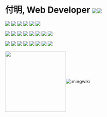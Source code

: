 # 付明, Web Developer <a href="https://journal.zed.ink"><img align="center" src="https://img.shields.io/badge/个人博客-395060?style=for-the-badge&logo=githubpages"></a><a href="https://zed.ink/cv/"><img align="center" src="https://img.shields.io/badge/个人简历-395060?style=for-the-badge&logo=github"></a>

![](https://img.shields.io/badge/OS-Debian-red?style=for-the-badge&logo=debian)
![](https://img.shields.io/badge/IDE-VScode-blue?style=for-the-badge&logo=visualstudiocode)
![](https://img.shields.io/badge/iTerm2-000000?style=for-the-badge&logo=iterm2)
![](https://img.shields.io/badge/vim-2bc451?style=for-the-badge&logo=vim)
![](https://img.shields.io/badge/chrome-3364b2?style=for-the-badge&logo=googlechrome)
![](https://img.shields.io/badge/firefox-F7A902?style=for-the-badge&logo=firefox)

![](https://img.shields.io/badge/ES6-CEB331?style=for-the-badge&logo=javascript)
![](https://img.shields.io/badge/nodejs-397034?style=for-the-badge&logo=node.js)
![](https://img.shields.io/badge/Vue3-33A06F?style=for-the-badge&logo=vue.js)
![](https://img.shields.io/badge/React-8ba3c9?style=for-the-badge&logo=react)
![](https://img.shields.io/badge/bootstrap-FDF1FF?style=for-the-badge&logo=bootstrap)
![](https://img.shields.io/badge/scss-b7457c?style=for-the-badge&logo=sass)
![](https://img.shields.io/badge/html5-bf4122?style=for-the-badge&logo=html5)
![](https://img.shields.io/badge/reveal-918628?style=for-the-badge&logo=reveal.js)

![](https://img.shields.io/badge/docker-2CB7EC?style=for-the-badge&logo=docker)
![](https://img.shields.io/badge/openresty-74C053?style=for-the-badge&logo=nginx)
![](https://img.shields.io/badge/npm-C60600?style=for-the-badge&logo=npm)
![](https://img.shields.io/badge/webpack-1C74BA?style=for-the-badge&logo=webpack)
![](https://img.shields.io/badge/babel-877838?style=for-the-badge&logo=babel)
![](https://img.shields.io/badge/eslint-8080F2?style=for-the-badge&logo=eslint)
![](https://img.shields.io/badge/pug-593830?style=for-the-badge&logo=pug)
![](https://img.shields.io/badge/vite-562a82?style=for-the-badge&logo=vite)

<img align="center" src="https://user-images.githubusercontent.com/7548568/160105386-e5e3e864-3c06-4c76-8d49-1d5fae503ea0.gif" height=200><img align="center" src="https://count.getloli.com/get/@:mingwiki" alt=":mingwiki">
